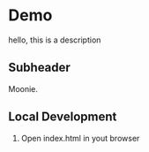 # Demo

hello, this is a description

## Subheader

Moonie.

## Local Development

1. Open index.html in yout browser